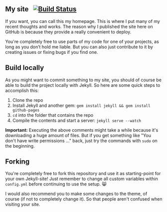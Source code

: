## My site &nbsp; [![Build Status](https://travis-ci.org/leo/leo.github.io.svg?branch=master)][1]

If you want, you can call this my homepage. This is where I put many of my recent thoughts and works. The reason why I published the site here on GitHub is because they provide a really convenient to deploy.

You're completely free to use parts of my code for one of your projects, as long as you don’t hold me liable. But you can also just contribute to it by creating issues or fixing bugs if you find one.

## Build locally

As you might want to commit something to my site, you should of course be able to build the project locally with Jekyll. So here are some quick steps to accomplish this:

1. Clone the repo
2. Install Jekyll and another gem: `gem install jekyll && gem install github-pages`
3. `cd` into the folder that contains the repo
4. Compile the contents and start a server: `jekyll serve --watch`

**Important:** Executing the above comments might take a while because it's downloading a huge amount of files. But if you get something like "You don't have write permissions ..." back, just try the commands with `sudo` on the beginning.

## Forking

You're completely free to fork this repository and use it as starting-point for your own Jekyll-site! Just remember to change all custom variables within ```config.yml``` before continuing to use the setup. 😸

I would also recommend you to make some changes to the theme, of course (if not to completely change it). So that people aren't confused when visiting your site.

[1]: https://travis-ci.org/leo/leo.github.io